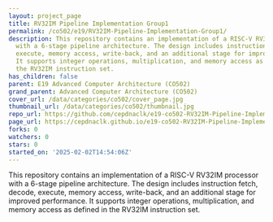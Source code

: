 ```yaml
---
layout: project_page
title: RV32IM Pipeline Implementation Group1
permalink: /co502/e19/RV32IM-Pipeline-Implementation-Group1/
description: This repository contains an implementation of a RISC-V RV32IM processor
  with a 6-stage pipeline architecture. The design includes instruction fetch, decode,
  execute, memory access, write-back, and an additional stage for improved performance.
  It supports integer operations, multiplication, and memory access as defined in
  the RV32IM instruction set.
has_children: false
parent: E19 Advanced Computer Architecture (CO502)
grand_parent: Advanced Computer Architecture (CO502)
cover_url: /data/categories/co502/cover_page.jpg
thumbnail_url: /data/categories/co502/thumbnail.jpg
repo_url: https://github.com/cepdnaclk/e19-co502-RV32IM-Pipeline-Implementation-Group1
page_url: https://cepdnaclk.github.io/e19-co502-RV32IM-Pipeline-Implementation-Group1
forks: 0
watchers: 0
stars: 0
started_on: '2025-02-02T14:54:06Z'
---
```


This repository contains an implementation of a RISC-V RV32IM processor with a 6-stage pipeline architecture. The design includes instruction fetch, decode, execute, memory access, write-back, and an additional stage for improved performance. It supports integer operations, multiplication, and memory access as defined in the RV32IM instruction set.